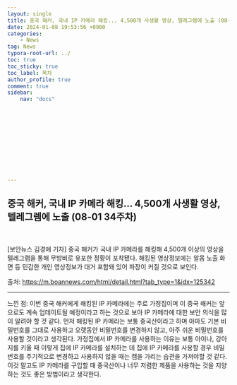 ```yaml
---
layout: single
title: 중국 해커, 국내 IP 카메라 해킹... 4,500개 사생활 영상, 텔레그렘에 노출 (08-01 34주차)
date: 2024-01-08 19:53:56 +0900
categories: 
    - News
tag: News
typora-root-url: ../
toc: true
toc_sticky: true
toc_label: 목차
author_profile: true
comment: true
sidebar:
    nav: "docs"












---
```




## 중국 해커, 국내 IP 카메라 해킹... 4,500개 사생활 영상, 텔레그렘에 노출 (08-01 34주차)

<br>

[보안뉴스 김경애 기자] 중국 해커가 국내 IP 카메라를 해킹해 4,500개 이상의 영상을 텔레그램을 통해 무방비로 유포한 정황이 포착됐다. 해킹된 영상정보에는 알몸 노출 화면 등 민감한 개인 영상정보가 대거 포함돼 있어 파장이 커질 것으로 보인다.

출처:    https://m.boannews.com/html/detail.html?tab_type=1&idx=125342



***

느낀 점: 이번 중국 해커에게 해킹된 IP 카메라에는 주로 가정집이며 이 중국 해커는 앞으로도 계속 업데이트될 예정이라고 하는 것으로 보아 IP 카메라에 대한 보안 의식을 많이 알려야 할 것 같다. 먼저 해킹된 IP 카메라는 보통 중국산이라고 하며 아마도 기본 비밀번호를 그대로 사용하고 오랫동안 비밀번호를 변경하지 않고, 아주 쉬운 비밀번호를 사용할 것이라고 생각된다. 가정집에서 IP 카메라를 사용하는 이유는 보통 아이나, 강아지를 키울 때 이렇게 집에 IP 카메라를 설치하는 데 집에 IP 카메라를 사용할 경우 비밀번호를 주기적으로 변경하고 사용하지 않을 때는 캠을 가리는 습관을 가져야할 것 같다. 이것 말고도 IP 카메라를 구입할 때 중국산이나 너무 저렴한 제품을 사용하는 것을 지양하는 것도 좋은 방법이라고 생각한다.